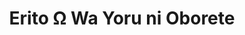 --- 
title: "Erito Ω Wa Yoru ni Oborete"
publishdate: "2019-1-19T16:48:46+02:00"
src: "https://365manga.net/manga/erito-wa-yoru-ni-oborete"
image: "https://data.365manga.net/images/thumbnails/32462-erito-wa-yoru-ni-oborete.jpg"
description: " From Yaoi Sekai : Yukishiro works in the business department of a big company and has recently become an executive manager at such a young age. He has great expectations from the people around him and he is very popular too, but he has a secret. The only one who knows about that is Saotome, his subordinate, who is Yukishiro's kouhai since high…"
---